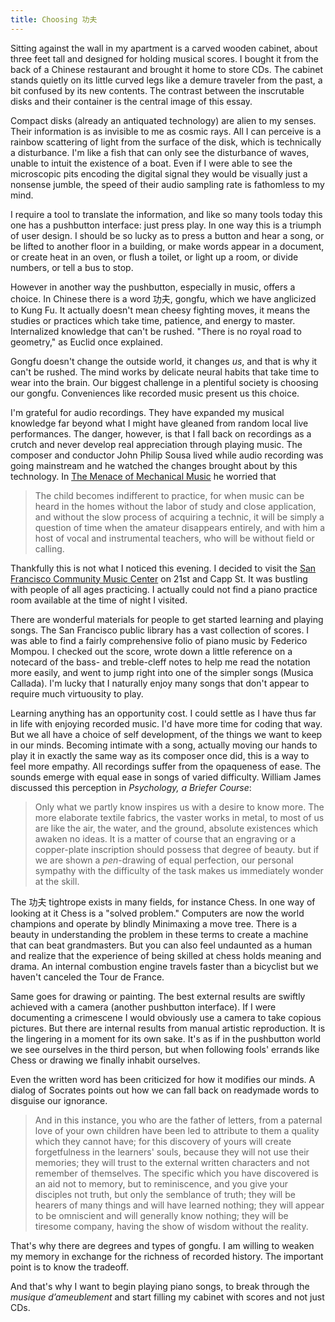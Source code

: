 ```yaml
---
title: Choosing 功夫
---
```


Sitting against the wall in my apartment is a carved wooden cabinet,
about three feet tall and designed for holding musical scores. I
bought it from the back of a Chinese restaurant and brought it home
to store CDs. The cabinet stands quietly on its little curved legs
like a demure traveler from the past, a bit confused by its new
contents. The contrast between the inscrutable disks and their
container is the central image of this essay.

Compact disks (already an antiquated technology) are alien to my
senses. Their information is as invisible to me as cosmic rays. All
I can perceive is a rainbow scattering of light from the surface
of the disk, which is technically a disturbance. I'm like a fish
that can only see the disturbance of waves, unable to intuit the
existence of a boat. Even if I were able to see the microscopic
pits encoding the digital signal they would be visually just a
nonsense jumble, the speed of their audio sampling rate is fathomless
to my mind.

I require a tool to translate the information, and like so many
tools today this one has a pushbutton interface: just press play.
In one way this is a triumph of user design. I should be so lucky
as to press a button and hear a song, or be lifted to another floor
in a building, or make words appear in a document, or create heat
in an oven, or flush a toilet, or light up a room, or divide numbers,
or tell a bus to stop.

However in another way the pushbutton, especially in music, offers
a choice. In Chinese there is a word 功夫, gongfu, which we have
anglicized to Kung Fu. It actually doesn't mean cheesy fighting
moves, it means the studies or practices which take time, patience,
and energy to master. Internalized knowledge that can't be rushed.
"There is no royal road to geometry," as Euclid once explained.

Gongfu doesn't change the outside world, it changes *us*, and that
is why it can't be rushed. The mind works by delicate neural habits
that take time to wear into the brain. Our biggest challenge in a
plentiful society is choosing our gongfu.  Conveniences like recorded
music present us this choice.

I'm grateful for audio recordings. They have expanded my musical
knowledge far beyond what I might have gleaned from random local
live performances. The danger, however, is that I fall back on
recordings as a crutch and never develop real appreciation through
playing music. The composer and conductor John Philip Sousa lived
while audio recording was going mainstream and he watched the changes
brought about by this technology. In [The Menace of Mechanical
Music](http://explorepahistory.com/odocument.php?docId=1-4-1A1) he worried that

> The child becomes indifferent to practice, for when music can be
> heard in the homes without the labor of study and close application,
> and without the slow process of acquiring a technic, it will be
> simply a question of time when the amateur disappears entirely, and
> with him a host of vocal and instrumental teachers, who will be
> without field or calling.

Thankfully this is not what I noticed this evening. I decided to
visit the [San Francisco Community Music Center](http://sfcmc.org/)
on 21st and Capp St. It was bustling with people of all ages
practicing. I actually could not find a piano practice room available
at the time of night I visited.

There are wonderful materials for people to get started learning
and playing songs. The San Francisco public library has a vast
collection of scores. I was able to find a fairly comprehensive
folio of piano music by Federico Mompou. I checked out the score,
wrote down a little reference on a notecard of the bass- and
treble-cleff notes to help me read the notation more easily, and
went to jump right into one of the simpler songs (Musica Callada).
I'm lucky that I naturally enjoy many songs that don't appear to
require much virtuousity to play.

Learning anything has an opportunity cost. I could settle as I have
thus far in life with enjoying recorded music. I'd have  more time
for coding that way. But we all have a choice of self development,
of the things we want to keep in our minds. Becoming intimate with
a song, actually moving our hands to play it in exactly the same
way as its composer once did, this is a way to feel more empathy.
All recordings suffer from the opaqueness of ease. The sounds emerge
with equal ease in songs of varied difficulty. William James discussed
this perception in *Psychology, a Briefer Course*:

> Only what we partly know inspires us with a desire to know more.
> The more elaborate textile fabrics, the vaster works in metal, to
> most of us are like the air, the water, and the ground, absolute
> existences which awaken no ideas. It is a matter of course that an
> engraving or a copper-plate inscription should possess that degree
> of beauty. but if we are shown a *pen*-drawing of equal perfection,
> our personal sympathy with the difficulty of the task makes us
> immediately wonder at the skill.

The 功夫 tightrope exists in many fields, for instance Chess. In
one way of looking at it Chess is a "solved problem." Computers are
now the world champions and operate by blindly Minimaxing a move
tree. There is a beauty in understanding the problem in these terms
to create a machine that can beat grandmasters. But you can also
feel undaunted as a human and realize that the experience of being
skilled at chess holds meaning and drama. An internal combustion
engine travels faster than a bicyclist but we haven't canceled the
Tour de France.

Same goes for drawing or painting. The best external results are
swiftly achieved with a camera (another pushbutton interface). If
I were documenting a crimescene I would obviously use a camera to
take copious pictures. But there are internal results from manual
artistic reproduction. It is the lingering in a moment for its own
sake. It's as if in the pushbutton world we see ourselves in the
third person, but when following fools' errands like Chess or drawing
we finally inhabit ourselves.

Even the written word has been criticized for how it modifies our
minds. A dialog of Socrates points out how we can fall back on
readymade words to disguise our ignorance.

> And in this instance, you who are the father of letters, from a
> paternal love of your own children have been led to attribute to
> them a quality which they cannot have; for this discovery of yours
> will create forgetfulness in the learners' souls, because they will
> not use their memories; they will trust to the external written
> characters and not remember of themselves. The specific which you
> have discovered is an aid not to memory, but to reminiscence, and
> you give your disciples not truth, but only the semblance of truth;
> they will be hearers of many things and will have learned nothing;
> they will appear to be omniscient and will generally know nothing;
> they will be tiresome company, having the show of wisdom without
> the reality.

That's why there are degrees and types of gongfu. I am willing to
weaken my memory in exchange for the richness of recorded history.
The important point is to know the tradeoff.

And that's why I want to begin playing piano songs, to break through
the *musique d’ameublement* and start filling my cabinet with scores
and not just CDs.
